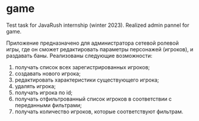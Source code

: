 # game
Test task for JavaRush internship (winter 2023). Realized admin pannel for game.

Приложение предназначено для администратора сетевой ролевой игры, где он сможет редактировать параметры персонажей (игроков), и раздавать баны. 
Реализованы следующие возможности:
1. получать список всех зарегистрированных игроков;
2. создавать нового игрока;
3. редактировать характеристики существующего игрока;
4. удалять игрока;
5. получать игрока по id;
6. получать отфильтрованный список игроков в соответствии с переданными фильтрами;
7. получать количество игроков, которые соответствуют фильтрам.
